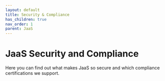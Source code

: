 ```yaml
---
layout: default
title: Security & Compliance
has_children: true
nav_order: 1
parent: JaaS
---
```


# JaaS Security and Compliance

Here you can find out what makes JaaS so secure and which compliance certifications we support.
